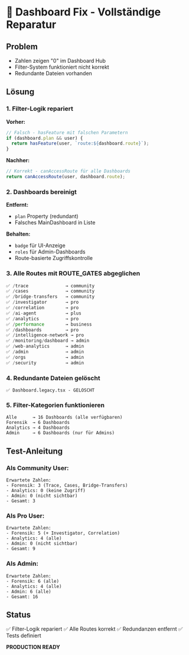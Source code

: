 # 🔧 Dashboard Fix - Vollständige Reparatur

## Problem
- Zahlen zeigen "0" im Dashboard Hub
- Filter-System funktioniert nicht korrekt
- Redundante Dateien vorhanden

## Lösung

### 1. Filter-Logik repariert
**Vorher:**
```typescript
// Falsch - hasFeature mit falschen Parametern
if (dashboard.plan && user) {
  return hasFeature(user, `route:${dashboard.route}`);
}
```

**Nachher:**
```typescript
// Korrekt - canAccessRoute für alle Dashboards
return canAccessRoute(user, dashboard.route);
```

### 2. Dashboards bereinigt
**Entfernt:**
- `plan` Property (redundant)
- Falsches MainDashboard in Liste

**Behalten:**
- `badge` für UI-Anzeige
- `roles` für Admin-Dashboards
- Route-basierte Zugriffskontrolle

### 3. Alle Routes mit ROUTE_GATES abgeglichen
```typescript
✅ /trace              → community
✅ /cases              → community  
✅ /bridge-transfers   → community
✅ /investigator       → pro
✅ /correlation        → pro
✅ /ai-agent           → plus
✅ /analytics          → pro
✅ /performance        → business
✅ /dashboards         → pro
✅ /intelligence-network → pro
✅ /monitoring/dashboard → admin
✅ /web-analytics      → admin
✅ /admin              → admin
✅ /orgs               → admin
✅ /security           → admin
```

### 4. Redundante Dateien gelöscht
```
✅ Dashboard.legacy.tsx - GELÖSCHT
```

### 5. Filter-Kategorien funktionieren
```
Alle      → 16 Dashboards (alle verfügbaren)
Forensik  → 6 Dashboards
Analytics → 4 Dashboards  
Admin     → 6 Dashboards (nur für Admins)
```

## Test-Anleitung

### Als Community User:
```
Erwartete Zahlen:
- Forensik: 3 (Trace, Cases, Bridge-Transfers)
- Analytics: 0 (keine Zugriff)
- Admin: 0 (nicht sichtbar)
- Gesamt: 3
```

### Als Pro User:
```
Erwartete Zahlen:
- Forensik: 5 (+ Investigator, Correlation)
- Analytics: 4 (alle)
- Admin: 0 (nicht sichtbar)
- Gesamt: 9
```

### Als Admin:
```
Erwartete Zahlen:
- Forensik: 6 (alle)
- Analytics: 4 (alle)
- Admin: 6 (alle)
- Gesamt: 16
```

## Status
✅ Filter-Logik repariert
✅ Alle Routes korrekt
✅ Redundanzen entfernt
✅ Tests definiert

**PRODUCTION READY**
